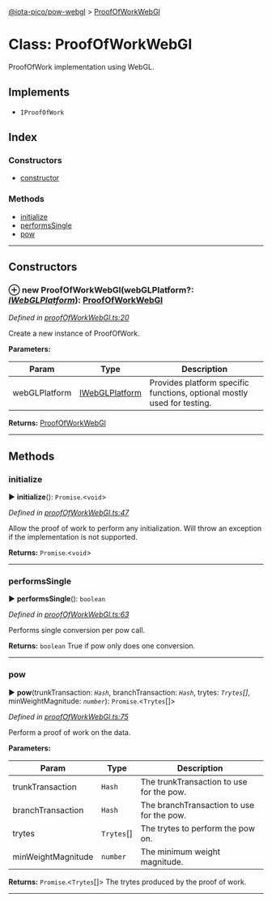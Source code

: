 [@iota-pico/pow-webgl](../README.md) > [ProofOfWorkWebGl](../classes/proofofworkwebgl.md)



# Class: ProofOfWorkWebGl


ProofOfWork implementation using WebGL.

## Implements

* `IProofOfWork`

## Index

### Constructors

* [constructor](proofofworkwebgl.md#constructor)


### Methods

* [initialize](proofofworkwebgl.md#initialize)
* [performsSingle](proofofworkwebgl.md#performssingle)
* [pow](proofofworkwebgl.md#pow)



---
## Constructors
<a id="constructor"></a>


### ⊕ **new ProofOfWorkWebGl**(webGLPlatform?: *[IWebGLPlatform](../interfaces/iwebglplatform.md)*): [ProofOfWorkWebGl](proofofworkwebgl.md)


*Defined in [proofOfWorkWebGl.ts:20](https://github.com/iotaeco/iota-pico-pow-webgl/blob/ed51bf0/src/proofOfWorkWebGl.ts#L20)*



Create a new instance of ProofOfWork.


**Parameters:**

| Param | Type | Description |
| ------ | ------ | ------ |
| webGLPlatform | [IWebGLPlatform](../interfaces/iwebglplatform.md)   |  Provides platform specific functions, optional mostly used for testing. |





**Returns:** [ProofOfWorkWebGl](proofofworkwebgl.md)

---


## Methods
<a id="initialize"></a>

###  initialize

► **initialize**(): `Promise`.<`void`>



*Defined in [proofOfWorkWebGl.ts:47](https://github.com/iotaeco/iota-pico-pow-webgl/blob/ed51bf0/src/proofOfWorkWebGl.ts#L47)*



Allow the proof of work to perform any initialization. Will throw an exception if the implementation is not supported.




**Returns:** `Promise`.<`void`>





___

<a id="performssingle"></a>

###  performsSingle

► **performsSingle**(): `boolean`



*Defined in [proofOfWorkWebGl.ts:63](https://github.com/iotaeco/iota-pico-pow-webgl/blob/ed51bf0/src/proofOfWorkWebGl.ts#L63)*



Performs single conversion per pow call.




**Returns:** `boolean`
True if pow only does one conversion.






___

<a id="pow"></a>

###  pow

► **pow**(trunkTransaction: *`Hash`*, branchTransaction: *`Hash`*, trytes: *`Trytes`[]*, minWeightMagnitude: *`number`*): `Promise`.<`Trytes`[]>



*Defined in [proofOfWorkWebGl.ts:75](https://github.com/iotaeco/iota-pico-pow-webgl/blob/ed51bf0/src/proofOfWorkWebGl.ts#L75)*



Perform a proof of work on the data.


**Parameters:**

| Param | Type | Description |
| ------ | ------ | ------ |
| trunkTransaction | `Hash`   |  The trunkTransaction to use for the pow. |
| branchTransaction | `Hash`   |  The branchTransaction to use for the pow. |
| trytes | `Trytes`[]   |  The trytes to perform the pow on. |
| minWeightMagnitude | `number`   |  The minimum weight magnitude. |





**Returns:** `Promise`.<`Trytes`[]>
The trytes produced by the proof of work.






___


